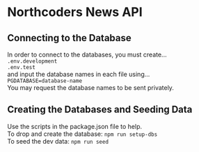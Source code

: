 # Northcoders News API
## Connecting to the Database
In order to connect to the databases, you must create...<br>
```.env.development```<br>
```.env.test```<br>
and input the database names in each file using... <br>
```PGDATABASE=database-name```<br>
You may request the database names to be sent privately.

## Creating the Databases and Seeding Data<br>
Use the scripts in the package.json file to help.<br>
To drop and create the database:  ```npm run setup-dbs```<br>
To seed the dev data: ```npm run seed```

